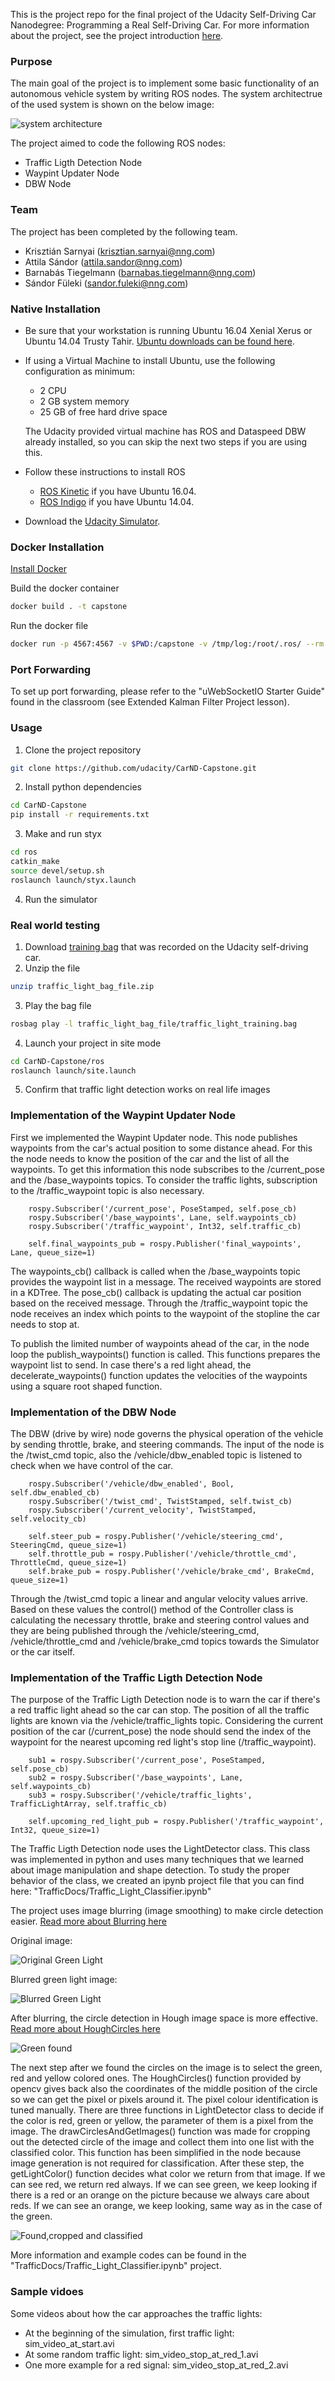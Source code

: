 This is the project repo for the final project of the Udacity Self-Driving Car Nanodegree: Programming a Real Self-Driving Car. For more information about the project, see the project introduction [here](https://classroom.udacity.com/nanodegrees/nd013/parts/6047fe34-d93c-4f50-8336-b70ef10cb4b2/modules/e1a23b06-329a-4684-a717-ad476f0d8dff/lessons/462c933d-9f24-42d3-8bdc-a08a5fc866e4/concepts/5ab4b122-83e6-436d-850f-9f4d26627fd9).

### Purpose

The main goal of the project is to implement some basic functionality of an autonomous vehicle system by writing ROS nodes.
The system architectrue of the used system is shown on the below image:

![system architecture](ros-graph.png)

The project aimed to code the following ROS nodes:
* Traffic Ligth Detection Node
* Waypint Updater Node
* DBW Node

### Team

The project has been completed by the following team.
* Krisztián Sarnyai (krisztian.sarnyai@nng.com)
* Attila Sándor (attila.sandor@nng.com)
* Barnabás Tiegelmann (barnabas.tiegelmann@nng.com)
* Sándor Füleki (sandor.fuleki@nng.com)

### Native Installation

* Be sure that your workstation is running Ubuntu 16.04 Xenial Xerus or Ubuntu 14.04 Trusty Tahir. [Ubuntu downloads can be found here](https://www.ubuntu.com/download/desktop).
* If using a Virtual Machine to install Ubuntu, use the following configuration as minimum:
  * 2 CPU
  * 2 GB system memory
  * 25 GB of free hard drive space

  The Udacity provided virtual machine has ROS and Dataspeed DBW already installed, so you can skip the next two steps if you are using this.

* Follow these instructions to install ROS
  * [ROS Kinetic](http://wiki.ros.org/kinetic/Installation/Ubuntu) if you have Ubuntu 16.04.
  * [ROS Indigo](http://wiki.ros.org/indigo/Installation/Ubuntu) if you have Ubuntu 14.04.
* Download the [Udacity Simulator](https://github.com/udacity/CarND-Capstone/releases).

### Docker Installation
[Install Docker](https://docs.docker.com/engine/installation/)

Build the docker container
```bash
docker build . -t capstone
```

Run the docker file
```bash
docker run -p 4567:4567 -v $PWD:/capstone -v /tmp/log:/root/.ros/ --rm -it capstone
```

### Port Forwarding
To set up port forwarding, please refer to the "uWebSocketIO Starter Guide" found in the classroom (see Extended Kalman Filter Project lesson).

### Usage

1. Clone the project repository
```bash
git clone https://github.com/udacity/CarND-Capstone.git
```

2. Install python dependencies
```bash
cd CarND-Capstone
pip install -r requirements.txt
```
3. Make and run styx
```bash
cd ros
catkin_make
source devel/setup.sh
roslaunch launch/styx.launch
```
4. Run the simulator

### Real world testing
1. Download [training bag](https://s3-us-west-1.amazonaws.com/udacity-selfdrivingcar/traffic_light_bag_file.zip) that was recorded on the Udacity self-driving car.
2. Unzip the file
```bash
unzip traffic_light_bag_file.zip
```
3. Play the bag file
```bash
rosbag play -l traffic_light_bag_file/traffic_light_training.bag
```
4. Launch your project in site mode
```bash
cd CarND-Capstone/ros
roslaunch launch/site.launch
```
5. Confirm that traffic light detection works on real life images

### Implementation of the Waypint Updater Node

First we implemented the Waypint Updater node. This node publishes waypoints from the car's actual position to some distance ahead.
For this the node needs to know the position of the car and the list of all the waypoints.
To get this information this node subscribes to the /current_pose and the /base_waypoints topics.
To consider the traffic lights, subscription to the /traffic_waypoint topic is also necessary.

```
	rospy.Subscriber('/current_pose', PoseStamped, self.pose_cb)
	rospy.Subscriber('/base_waypoints', Lane, self.waypoints_cb)
	rospy.Subscriber('/traffic_waypoint', Int32, self.traffic_cb)
    
	self.final_waypoints_pub = rospy.Publisher('final_waypoints', Lane, queue_size=1)
```

The waypoints_cb() callback is called when the /base_waypoints topic provides the waypoint list in a message. The received waypoints are stored in a KDTree.
The pose_cb() callback is updating the actual car position based on the received message.
Through the /traffic_waypoint topic the node receives an index which points to the waypoint of the stopline the car needs to stop at.

To publish the limited number of waypoints ahead of the car, in the node loop the publish_waypoints() function is called. This functions prepares the waypoint list to send. In case there's a red light ahead, the decelerate_waypoints() function updates the velocities of the waypoints using a square root shaped function.


### Implementation of the DBW Node

The DBW (drive by wire) node governs the physical operation of the vehicle by sending throttle, brake, and steering commands.
The input of the node is the /twist_cmd topic, also the /vehicle/dbw_enabled topic is listened to check when we have control of the car.

```
	rospy.Subscriber('/vehicle/dbw_enabled', Bool, self.dbw_enabled_cb)
	rospy.Subscriber('/twist_cmd', TwistStamped, self.twist_cb)
	rospy.Subscriber('/current_velocity', TwistStamped, self.velocity_cb)
	
	self.steer_pub = rospy.Publisher('/vehicle/steering_cmd', SteeringCmd, queue_size=1)
	self.throttle_pub = rospy.Publisher('/vehicle/throttle_cmd', ThrottleCmd, queue_size=1)
	self.brake_pub = rospy.Publisher('/vehicle/brake_cmd', BrakeCmd, queue_size=1)	
```

Through the /twist_cmd topic a linear and angular velocity values arrive. Based on these values the control() method of the Controller class is calculating the necessary throttle, brake and steering control values and they are being published through the /vehicle/steering_cmd, /vehicle/throttle_cmd and /vehicle/brake_cmd topics towards the Simulator or the car itself.


### Implementation of the Traffic Ligth Detection Node

The purpose of the Traffic Ligth Detection node is to warn the car if there's a red traffic light ahead so the car can stop. The position of all the traffic lights are known via the /vehicle/traffic_lights topic.
Considering the current position of the car (/current_pose) the node should send the index of the waypoint for the nearest upcoming red light's stop line (/traffic_waypoint). 

```
	sub1 = rospy.Subscriber('/current_pose', PoseStamped, self.pose_cb)
	sub2 = rospy.Subscriber('/base_waypoints', Lane, self.waypoints_cb)
	sub3 = rospy.Subscriber('/vehicle/traffic_lights', TrafficLightArray, self.traffic_cb)

	self.upcoming_red_light_pub = rospy.Publisher('/traffic_waypoint', Int32, queue_size=1)
```

The Traffic Ligth Detection node uses the  LightDetector class. This class was implemented in python and uses many techniques that we learned about image manipulation and shape detection.
To study the proper behavior of the class, we created an ipynb project file that you can find here: "TrafficDocs/Traffic_Light_Classifier.ipynb"

The project uses image blurring (image smoothing) to make circle detection easier.
[Read more about Blurring here](https://opencv-python-tutroals.readthedocs.io/en/latest/py_tutorials/py_imgproc/py_filtering/py_filtering.html)

Original image:

![Original Green Light](TrafficDocs/trafficgreen.jpeg)

Blurred green light image:

![Blurred Green Light](TrafficDocs/blurredGreen.png)

After blurring, the circle detection in Hough image space is more effective.
[Read more about HoughCircles here](https://docs.opencv.org/master/da/d53/tutorial_py_houghcircles.html)

![Green found](TrafficDocs/referenceGreen.jpg)

The next step after we found the circles on the image is to select the green, red and yellow colored ones.
The HoughCircles() function provided by opencv gives back also the coordinates of the middle position of the circle so we can get the pixel or pixels around it. The pixel colour identification is tuned manually.
There are three functions in LightDetector class to decide if the color is red, green or yellow, the parameter of them is a pixel from the image.
The drawCirclesAndGetImages() function was made for cropping out the detected circle of the image and collect them into one list with the classified color.
This function has been simplified in the node because image generation is not required for classification.
After these step, the getLightColor() function decides what color we return from that image. If we can see red, we return red always. If we can see green, we keep looking if there is a red or an orange on the picture because we always care about reds. If we can see an orange, we keep looking, same way as in the case of the green.

![Found,cropped and classified](TrafficDocs/referenceAll.jpg)

More information and example codes can be found in the "TrafficDocs/Traffic_Light_Classifier.ipynb" project.

### Sample vidoes

Some videos about how the car approaches the traffic lights:

* At the beginning of the simulation, first traffic light: sim_video_at_start.avi
* At some random traffic light: sim_video_stop_at_red_1.avi
* One more example for a red signal: sim_video_stop_at_red_2.avi
